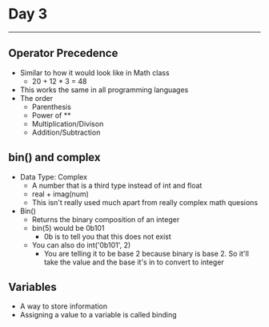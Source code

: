 # Day 3

---

## Operator Precedence

- Similar to how it would look like in Math class
  - 20 + 12 \* 3 = 48
- This works the same in all programming languages
- The order
  - Parenthesis
  - Power of \*\*
  - Multiplication/Divison
  - Addition/Subtraction

## bin() and complex

- Data Type: Complex
  - A number that is a third type instead of int and float
  - real + imag(num)
  - This isn't really used much apart from really complex math quesions
- Bin()
  - Returns the binary composition of an integer
  - bin(5) would be 0b101
    - 0b is to tell you that this does not exist
  - You can also do int('0b101', 2)
    - You are telling it to be base 2 because binary is base 2. So it'll take the value and the base it's in to convert to integer

## Variables

- A way to store information
- Assigning a value to a variable is called binding
